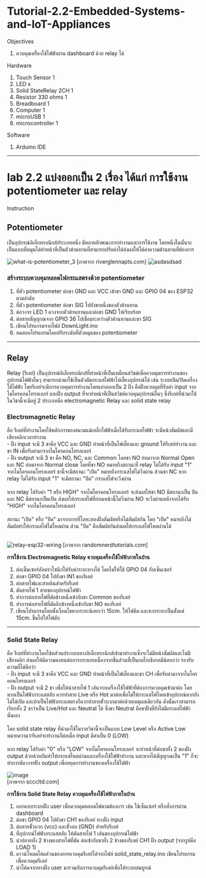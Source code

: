 # Tutorial-2.2-Embedded-Systems-and-IoT-Appliances


Objectives
1.	ควบคุมเครื่องใช้ไฟฟ้าผ่าน dashboard ด้วย relay ได้

Hardware
1.	Touch Sensor          1	        
2.	LED		                x
4.  Solid StateRelay 2CH  1
5.  Resistor 330 ohms     1
4.	Breadboard            1
5.	Computer	            1
6.	microUSB	            1
7.	microcontroller       1   

Software
1. Arduino IDE
--------------------

<h1>lab 2.2 แบ่งออกเป็น 2 เรื่อง ได้แก่ การใช้งาน potentiometer และ relay</h1>
Instruction

<h2>Potentiometer</h2>

เป็นอุปกรณ์อิเล็กทรอนิกส์ประเภทหนึ่ง มีหลายลักษณะการทำงานและการใช้งาน โดยหนึ่งในนั้นจะเป็นแบบที่หมุนได้ทำหน้าที่เป็นตัวต้านทานที่สามารถปรับค่าได้ส่งผลให้ได้ค่าความต้านทานที่ต้องการ

![what-is-potentiometer_3](https://user-images.githubusercontent.com/125423996/219269830-60df34ee-ca69-4e41-8c50-99788d37e086.jpg)
[ภาพจาก riverglennapts.com]
![asdasdsad](https://user-images.githubusercontent.com/125423996/219522043-142f2464-51ba-4b6b-92a0-c2ffe9662d04.JPG)

<h3>สร้างระบบควบคุมหลอดไฟกระแสตรงด้วย potentiometer</h3>

1. ที่ตัว potentiometer ต่อขา GND และ VCC เข้าขา GND และ GPIO 04 ของ ESP32 ตามลำดับ
2. ที่ตัว potentiometer ต่อขา SIG ไปยังขาหนึ่งของตัวต้านทาน
3. ต่อวงจร LED 1 ดวงจากตัวต้านทานและต่อขา GND ให้เรียบร้อย
4. ต่อสายสัญญาณจาก GPIO 36 ไปเชื่อมระหว่างตัวต้านทานและขา SIG
5. เขียนโปรแกรมจากไฟล์ DownLight.ino
6. ทดสอบโปรแกรมโดยปรับระดับที่ตัวหมุนของ potentiometer


--------------------
<h2>Relay</h2>

Relay (รีเลย์) เป็นอุปกรณ์อิเล็กทรอนิกส์ที่ทำหน้าที่เป็นเหมือนสวิชต์เพื่อควบคุมการทำงานของอุปกรณ์ไฟฟ้าอื่นๆ สามารถนำมาใช้เป็นตัวตัดกระแสไฟฟ้าไปเลี้ยงอุปกรณ์ได้ เช่น ระบบเปิด/ปิดเครื่องใช้ไฟฟ้า โดยรีเลย์จะมีการควบคุมการทำงานโดยแบ่งออกเป็น 2 ฝั่ง คือฝั่งควบคุมที่รับค่า input จากไมโครคอนโทรลเลอร์ และฝั่ง output ที่จะทำหน้าที่เป็นสวิชต์ควบคุมอุปกรณ์อื่นๆ ซึ่งรีเลย์ที่นำมาใช้ในวิชานี้จะมีอยู่ 2 ประเภทคือ electromagnetic Relay และ solid state relay


<h3>Electromagnetic Relay</h3>
คือ รีเลย์ที่ทำงานโดยใช้หลักการของสนามแม่เหล็กไฟฟ้าเมื่อได้รับกระแสไฟฟ้า จะมีหน้าสัมผัสและมีเสียงคลิกเวลาทำงาน<br>
- ฝั่ง input จะมี 3 ขาคือ VCC และ GND ทำหน้าที่เป็นไฟเลี้ยงและ ground ให้รีเลย์ทำงาน และขา IN เพื่อรับค่ามาจากไมโครคอนโทรลเลอร์<br>
- ฝั่ง output จะมี 3 ขา  คือ NO, NC, และ Common โดยขา NO ย่อมาจาก Normal Open และ NC ย่อมาจาก Normal close โดยที่ขา NO หมายถึงสถานะที่ relay ไม่ได้รับ input "1" จากไมโครคอนโทรลเลอร์ ขานี้จะมีสถานะ "เปิด" หมายถึงกระแสไฟไม่วิ่งผ่าน ส่วนขา NC หาก relay ไม่ได้รับ input "1" จะมีสถานะ "ปิด" กระแสไฟจะวิ่งผ่าน
<br><br>
หาก relay ได้รับค่า "1 หรือ HIGH" จากไมโครคอนโทรลเลอร์ จะส่งผลให้ขา NO มีสถานะเป็น ปิด และ NC มีสถานะเป็นเปิด ส่งผลให้กระแสไฟที่ก่อนหน้านี้ไม่วิ่งผ่าน NO จะวิ่งผ่านหลังจากได้รับ "HIGH" จากไมโครคอนโทรลเลอร์
<br><br>
สถานะ "เปิด" หรือ "ปิด" มาจากการที่โลหะสองฝั่งสัมผัสหรือไม่สัมผัสกัน โดย "เปิด" หมายถึงไม่สัมผัสทำให้กระแสไฟไม่ไหลผ่าน ส่วน "ปิด" คือสัมผัสกันส่งผลให้กระแสไฟไหลผ่านได้
<br><br>

![relay-esp32-wiring](https://user-images.githubusercontent.com/125423996/219270742-3a012498-10bc-4e7e-9985-c47089516265.jpg)
[ภาพจาก randomnerdtutorials.com]

<b>การใช้งาน Electromagnetic Relay ควบคุมเครื่องใช้ไฟฟ้าภายในบ้าน</b>

1. ต่อเซ็นเซอร์อัลตราโซนิกให้รับค่าระยะทางได้ โดยไม่ให้ใช้ GPIO 04 กับเซ็นเซอร์
2. ต่อขา GPIO 04 ไปยังขา IN1 ของรีเลย์
3. ต่อสายไฟและสายดินสำหรับรีเลย์
4. ตัดสายไฟ 1 สายของอุปกรณ์ไฟฟ้า
5. ทำการต่อสายไฟที่ตัดข้างหนึ่งเข้ากับขา Common ของรีเลย์
6. ทำการต่อสายไฟที่ตัดอีกข้างหนึ่งเข้ากับขา NO ของรีเลย์
7. เขียนโปรแกรมโดยตั้งเงื่อนไขหากระยะน้อยกว่า 15cm. ให้ไฟติด และหากระยะเป็นตั้งแต่ 15cm. ขึ้นไปให้ไฟดับ



--------------------

<h3>Solid State Relay</h3>
คือ รีเลย์ที่ทำงานโดยใช้หส่วนประกอบทางอิเล็กทรอนิกส์เข้ามาทำงานซึ่งจะไม่มีหน้าสัมผัสและไม่มีเสียงคลิก ส่งผลให้มีความคงทนต่อการกระแทกเนื่องจากชิ้นส่วนที่เป็นกลไกเชิงกลมีน้อยกว่า รองรับความถี่ได้ดีกว่า<br>
- ฝั่ง input จะมี 3 ขาคือ VCC และ GND ทำหน้าที่เป็นไฟเลี้ยงและขา CH เพื่อรับค่ามาจากไมโครคอนโทรลเลอร์<br>
- ฝั่ง output จะมี 2 ขา เพื่อให้นำสายไฟ 1 เส้นจากเครื่องใช้ไฟฟ้าที่ต้องการควบคุมเข้ามาต่อ โดยหากเป็นไฟฟ้ากระแสสลับ ควรทำสาย Live หรือ Hot มาต่อเพื่อไม่ให้กระแสไฟไหลเข้าอุปกรณ์หากยังไม่ได้เปิด และถ้าเป็นไฟฟ้ากระแสตรงก็ควรทำสายขั้วบวกมาต่อด้วยเหตุผลเดียวกัน ดังนั้นเราสามารถเรียกทั้ง 2 ขาว่าเป็น Live/Hot และ Neutral ได้ ซึ่งขา Neutral คือขาฝั่งที่ยังไม่มีกระแสไฟฟ้านั่นเอง 
<br><br>
โดย solid state relay ที่นำมาใช้ในรายวิชานี้จะเป็นแบบ Low Level หรือ Active Low หมายความว่ารีเลย์จะทำงานก็ต่อเมื่อ input มีค่าเป็น 0 (LOW)
<br><br>
หาก relay ได้รับค่า "0" หรือ "LOW" จากไมโครคอนโทรลเลอร์ จะทำหน้าที่ต่อขาทั้ง 2 ของฝั่ง output ด้วยด้วยกันทำให้กระแสไหลผ่านและเครื่องใช้ไฟฟ้าทำงาน และหากได้สัญญาณเป็น "1" ก็จะทำการตัดวงจรฝั่ง output เพื่อหยุดการทำงานของเครื่องใช้ไฟฟ้า

![image](https://github.com/user-attachments/assets/391bfd6f-187d-4e5d-a625-4331841e7d1a)
<br>[ภาพจาก scccltd.com]


<b>การใช้งาน Solid State Relay ควบคุมเครื่องใช้ไฟฟ้าภายในบ้าน</b>

1. ออกแบบระบบฝั่ง user เพื่อควบคุมหลอดไฟตามต้องการ เช่น ใช้เซ็นเซอร์ หรือสั่งการผ่าน dashboard
2. ต่อขา GPIO 04 ไปยังขา CH1 ของรีเลย์ ทางฝั่ง input
3. ต่อสายขั้วบวก (vcc) และขั้วลบ (GND) สำหรับรีเลย์
4. ที่อุปกรณ์ไฟฟ้ากระแสสลับ ให้ตัดสายไฟ 1 เส้นของอุปกรณ์ไฟฟ้า
5. นำปลายทั้ง 2 ข้างของสายไฟที่ตัด ต่อเข้ากับขาทั้ง 2 ข้างของรีเลย์ CH1 ฝั่ง output (จากรูปคือ LOAD 1)
6. ดาวน์โหลดโค้ดส่วนของการควบคุมรีเลย์ได้จากไฟล์ solid_state_relay.ino เขียนโปรแกรมเพื่อควบคุมรีเลย์
7. นำโค้ดจากทางฝั่ง user มารวมกับการควบคุมรีเลย์เพื่อให้ระบบสมบูรณ์
